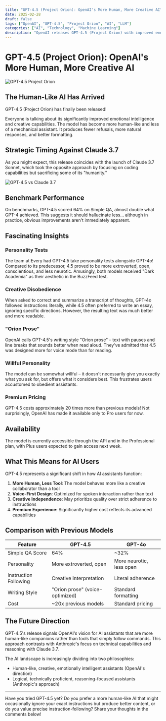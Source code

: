 ```yaml
---
title: "GPT-4.5 (Project Orion): OpenAI's More Human, More Creative AI"
date: 2025-02-28
draft: false
tags: ["OpenAI", "GPT-4.5", "Project Orion", "AI", "LLM"]
categories: ["AI", "Technology", "Machine Learning"]
description: "OpenAI releases GPT-4.5 (Project Orion) with improved emotional intelligence and creative abilities, making it more human-like but potentially less obedient than previous models"
---
```


# GPT-4.5 (Project Orion): OpenAI's More Human, More Creative AI

![GPT-4.5 Project Orion](/posts/gpt-4-5-project-orion-release/images/gpt-4-5-project-orion-release-image-1.jpg)

## The Human-Like AI Has Arrived

GPT-4.5 (Project Orion) has finally been released! 

Everyone is talking about its significantly improved emotional intelligence and creative capabilities. The model has become more human-like and less of a mechanical assistant. It produces fewer refusals, more natural responses, and better formatting.

## Strategic Timing Against Claude 3.7

As you might expect, this release coincides with the launch of Claude 3.7 Sonnet, which took the opposite approach by focusing on coding capabilities but sacrificing some of its "humanity."

![GPT-4.5 vs Claude 3.7](/posts/gpt-4-5-project-orion-release/images/gpt-4-5-project-orion-release-image-2.jpg)

## Benchmark Performance

On benchmarks, GPT-4.5 scored 64% on Simple QA, almost double what GPT-4 achieved. This suggests it should hallucinate less... although in practice, obvious improvements aren't immediately apparent.

## Fascinating Insights

### Personality Tests
The team at Every had GPT-4.5 take personality tests alongside GPT-4o! Compared to its predecessor, 4.5 proved to be more extroverted, open, conscientious, and less neurotic. Amusingly, both models received "Dark Academia" as their aesthetic in the BuzzFeed test.

### Creative Disobedience
When asked to correct and summarize a transcript of thoughts, GPT-4o followed instructions literally, while 4.5 often preferred to write an essay, ignoring specific directions. However, the resulting text was much better and more readable.

### "Orion Prose"
OpenAI calls GPT-4.5's writing style "Orion prose" – text with pauses and line breaks that sounds better when read aloud. They've admitted that 4.5 was designed more for voice mode than for reading.

### Willful Personality
The model can be somewhat willful – it doesn't necessarily give you exactly what you ask for, but offers what it considers best. This frustrates users accustomed to obedient assistants.

### Premium Pricing
GPT-4.5 costs approximately 20 times more than previous models! Not surprisingly, OpenAI has made it available only to Pro users for now.

## Availability

The model is currently accessible through the API and in the Professional plan, with Plus users expected to gain access next week.

## What This Means for AI Users

GPT-4.5 represents a significant shift in how AI assistants function:

1. **More Human, Less Tool**: The model behaves more like a creative collaborator than a tool
2. **Voice-First Design**: Optimized for spoken interaction rather than text
3. **Creative Independence**: May prioritize quality over strict adherence to instructions
4. **Premium Experience**: Significantly higher cost reflects its advanced capabilities

## Comparison with Previous Models

| Feature | GPT-4.5 | GPT-4o |
|---------|---------|--------|
| Simple QA Score | 64% | ~32% |
| Personality | More extroverted, open | More neurotic, less open |
| Instruction Following | Creative interpretation | Literal adherence |
| Writing Style | "Orion prose" (voice-optimized) | Standard formatting |
| Cost | ~20x previous models | Standard pricing |

## The Future Direction

GPT-4.5's release signals OpenAI's vision for AI assistants that are more human-like companions rather than tools that simply follow commands. This approach contrasts with Anthropic's focus on technical capabilities and reasoning with Claude 3.7.

The AI landscape is increasingly dividing into two philosophies:
- Human-like, creative, emotionally intelligent assistants (OpenAI's direction)
- Logical, technically proficient, reasoning-focused assistants (Anthropic's approach)

---

Have you tried GPT-4.5 yet? Do you prefer a more human-like AI that might occasionally ignore your exact instructions but produce better content, or do you value precise instruction-following? Share your thoughts in the comments below!
